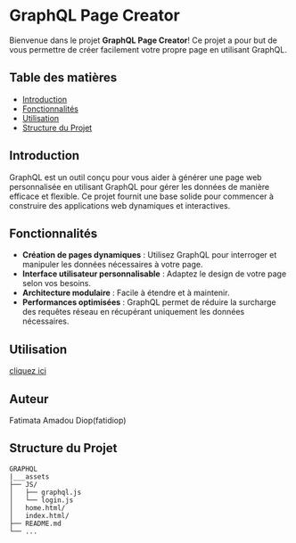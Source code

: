 # GraphQL Page Creator

Bienvenue dans le projet **GraphQL Page Creator**! Ce projet a pour but de vous permettre de créer facilement votre propre page en utilisant GraphQL.

## Table des matières

- [Introduction](#introduction)
- [Fonctionnalités](#fonctionnalités)
- [Utilisation](#utilisation)
- [Structure du Projet](#structure-du-projet)

## Introduction

GraphQL est un outil conçu pour vous aider à générer une page web personnalisée en utilisant GraphQL pour gérer les données de manière efficace et flexible. Ce projet fournit une base solide pour commencer à construire des applications web dynamiques et interactives.

## Fonctionnalités

- **Création de pages dynamiques** : Utilisez GraphQL pour interroger et manipuler les données nécessaires à votre page.
- **Interface utilisateur personnalisable** : Adaptez le design de votre page selon vos besoins.
- **Architecture modulaire** : Facile à étendre et à maintenir.
- **Performances optimisées** : GraphQL permet de réduire la surcharge des requêtes réseau en récupérant uniquement les données nécessaires.


## Utilisation
 [cliquez ici](https://graphql-fatidiop.vercel.app/)

## Auteur
Fatimata Amadou Diop(fatidiop)

## Structure du Projet
```
GRAPHQL
|___assets
├── JS/
│   ├── graphql.js
│   └── login.js
│   home.html/
│   index.html/
├── README.md
└── ...
```
